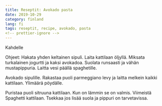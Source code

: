 ```yaml
---
title: Reseptit: Avokado pasta
date: 2019-10-29
category: finland
lang: fi
tags: reseptit, recipe, avokado, pasta
<!-- prettier-ignore -->
---
```


Kahdelle

Ohjeet: Hakata yhden keltainen sipuli. Laita kattilaan öljyllä. Miksata
turkalainen jogurtti ja kaksi avokadoa. Suolata runsaasti ja vähän
mustapippuria. Laitta vesi päällä spaghetille.

Avokado sipulille. Rakastaa puoli parmeggiano levy ja laitta melkein kaikki
kattilaan. Ylimäärä pöydälle.

Puristaa puoli sitruuna kattilaan. Kun on lämmin se on valmis. Viimeistä
Spaghetti kattilaan. Tsekkaa jos lisää suola ja pippuri on tarvetavissa.
